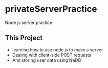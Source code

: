 # privateServerPractice
Node js server practice

## This Project
* learning how to use node js to make a server 
* Dealing with client-side POST requests
* And storing user data using NeDB
